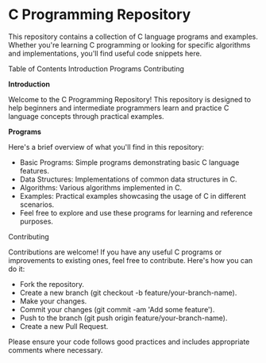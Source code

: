 # C Programming Repository
This repository contains a collection of C language programs and examples. Whether you're learning C programming or looking for specific algorithms and implementations, you'll find useful code snippets here.

Table of Contents
Introduction
Programs
Contributing

**Introduction**

Welcome to the C Programming Repository! This repository is designed to help beginners and intermediate programmers learn and practice C language concepts through practical examples.

**Programs**

Here's a brief overview of what you'll find in this repository:

- Basic Programs: Simple programs demonstrating basic C language features.
- Data Structures: Implementations of common data structures in C.
- Algorithms: Various algorithms implemented in C.
- Examples: Practical examples showcasing the usage of C in different scenarios.
- Feel free to explore and use these programs for learning and reference purposes.

Contributing

Contributions are welcome! If you have any useful C programs or improvements to existing ones, feel free to contribute. Here's how you can do it:

- Fork the repository.
- Create a new branch (git checkout -b feature/your-branch-name).
- Make your changes.
- Commit your changes (git commit -am 'Add some feature').
- Push to the branch (git push origin feature/your-branch-name).
- Create a new Pull Request.

Please ensure your code follows good practices and includes appropriate comments where necessary.
